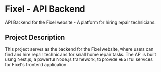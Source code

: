 # Fixel - API Backend

API Backend for the Fixel website - A platform for hiring repair technicians.

## Project Description

This project serves as the backend for the Fixel website, where users can find and hire repair technicians for small home repair tasks. The API is built using Nest.js, a powerful Node.js framework, to provide RESTful services for Fixel's frontend application.